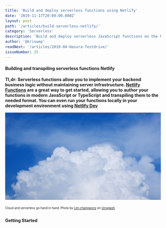 ```yaml
---
title: 'Build and deploy serverless functions using Netlify'
date: '2019-11-17T20:00:00.000Z'
layout: post
path: '/articles/build-serverless-netlify/'
category: 'Serverless'
description: 'Build and deploy serverless JavaScript functions on the Netlify platform. Author in modern JavaScript, TypeScript or similar and transpile your functions automatically during build time in your deployment process.'
author: '@kriswep'
readNext: '/articles/2019-04-Hasura-Testdrive/'
issueNumber: 25
---
```


#### Building and transpiling serverless functions Netlify

**Tl,dr: Serverless functions allow you to implement your backend business logic without maintaining server infrastructure. [Netlify Functions](https://www.netlify.com/products/functions/) are a great way to get started, allowing you to author your functions in modern JavaScript or TypeScript and transpiling them to the needed format. You can even run your functions locally in your development environment using [Netlify Dev](https://www.netlify.com/products/dev/)**

![A Big, white cloud in a blue sky during daytime.](clouds.jpg)

<p><sub><sup>Cloud and serverless go hand in hand. Photo by <a href="https://unsplash.com/@rachadan">Lim changwonz</a> on <a href="https://unsplash.com/photos/Ez5V2THOpDo">Unsplash</a>.</sup></sub></p>

#### Getting Started
